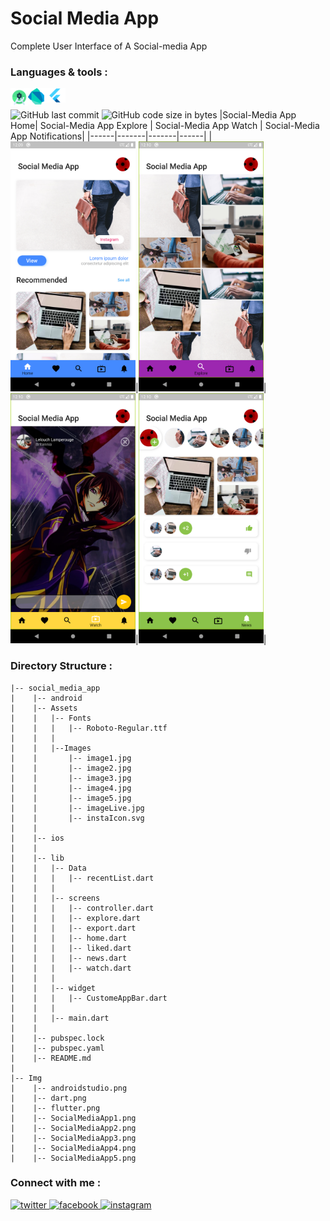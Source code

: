 # Social Media App
Complete User Interface of A Social-media App
<br/>
### Languages & tools :
[<img align="left" alt="Android studio" width="28px" src="./Img/androidstudio.png">][android]
[<img align="left" alt="Dart" width="26px" src="./Img/dart.png">][dart]
[<img align="left" alt="Flutter" width="34px" src="./Img/flutter.png">][flutter]
<br/><br/>
![GitHub last commit](https://img.shields.io/github/last-commit/AbhilashTUofficial/Social-Media-App-Flutter?color=blue&label=Last%20Commit%3A&style=for-the-badge)
![GitHub code size in bytes](https://img.shields.io/github/languages/code-size/AbhilashTUofficial/Social-Media-App-Flutter?label=Repo%20Size%3A&style=for-the-badge)
|Social-Media App Home| Social-Media App Explore | Social-Media App Watch | Social-Media App Notifications|
|------|-------|-------|------|
|<img src="./Img/SocialMediaApp1.png" width="200">|<img src="./Img/SocialMediaApp2.png" width="200">|<img src="./Img/SocialMediaApp3.png" width="200">|<img src="./Img/SocialMediaApp4.png" width="200">|


### Directory Structure :
    |-- social_media_app
    |    |-- android
    |    |-- Assets
    |    |   |-- Fonts
    |    |   |   |-- Roboto-Regular.ttf
    |    |   |
    |    |   |--Images  
    |    |       |-- image1.jpg
    |    |       |-- image2.jpg
    |    |       |-- image3.jpg
    |    |       |-- image4.jpg
    |    |       |-- image5.jpg
    |    |       |-- imageLive.jpg
    |    |       |-- instaIcon.svg
    |    |
    |    |-- ios
    |    |
    |    |-- lib
    |    |   |-- Data
    |    |   |   |-- recentList.dart
    |    |   |
    |    |   |-- screens
    |    |   |   |-- controller.dart
    |    |   |   |-- explore.dart
    |    |   |   |-- export.dart
    |    |   |   |-- home.dart
    |    |   |   |-- liked.dart
    |    |   |   |-- news.dart
    |    |   |   |-- watch.dart
    |    |   |   
    |    |   |-- widget
    |    |   |   |-- CustomeAppBar.dart
    |    |   |
    |    |   |-- main.dart
    |    |
    |    |-- pubspec.lock
    |    |-- pubspec.yaml
    |    |-- README.md
    |
    |-- Img
    |    |-- androidstudio.png
    |    |-- dart.png
    |    |-- flutter.png
    |    |-- SocialMediaApp1.png
    |    |-- SocialMediaApp2.png
    |    |-- SocialMediaApp3.png
    |    |-- SocialMediaApp4.png
    |    |-- SocialMediaApp5.png

### Connect with me :  
<a href="https://twitter.com/Abhilash_TU" target="_blank">
<img src=https://img.shields.io/badge/twitter-%2300acee.svg?&style=for-the-badge&logo=twitter&logoColor=white alt=twitter style="margin-bottom: 5px;" />
</a>
<a href="https://www.facebook.com/Abhilashtuofficial" target="_blank">
<img src=https://img.shields.io/badge/facebook-%232E87FB.svg?&style=for-the-badge&logo=facebook&logoColor=white alt=facebook style="margin-bottom: 5px;" />
</a>
<a href="https://www.instagram.com/abhilash_tu/" target="_blank">
<img src=https://img.shields.io/badge/instagram-%23000000.svg?&style=for-the-badge&logo=instagram&logoColor=white alt=instagram style="margin-bottom: 5px;" />
</a>  
<br/>

[website]: https://abhilashtuofficial.github.io/
[dart]: https://github.com/AbhilashTUofficial/CloneApps
[flutter]: https://github.com/AbhilashTUofficial/CloneApps
[android]: https://github.com/AbhilashTUofficial/CloneApps

